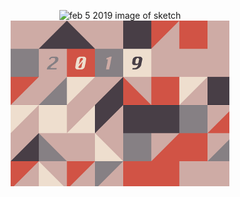 
<p align="center">
  <img src="https://i.imgur.com/ENi6I7O.jpg" width="350" alt="feb 5 2019 image of sketch">

  <img src="https://github.com/krismadden/ABC-Always-Be-Coding/blob/master/Code%20Calendar/calendar00.jpg?raw=true" width="350" alt="feb 5 2019 image of sketch">
</p>
